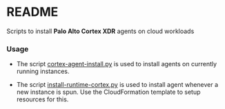 # README #

Scripts to install **Palo Alto Cortex XDR** agents on cloud workloads

### Usage

* The script [cortex-agent-install.py](./cortex-agent-install.py) is used to install agents on currently running instances.

* The script [install-runtime-cortex.py](./install-runtime-cortex.py) is used to install agent whenever a new instance is spun. Use the CloudFormation template to setup resources for this.
